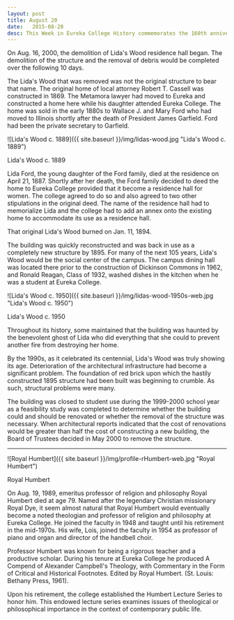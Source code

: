 ```yaml
---
layout: post
title: August 20
date:   2015-08-20
desc: This Week in Eureka College History commemorates the 160th anniversary of the founding of Eureka College on February 6, 1855, and is scheduled to run weekly through February 6, 2016.
---
```


On Aug. 16, 2000, the demolition of Lida's Wood residence hall began. The demolition of the structure and the removal of debris would be completed over the following 10 days.

The Lida's Wood that was removed was not the original structure to bear that name. The original home of local attorney Robert T. Cassell was constructed in 1869. The Metamora lawyer had moved to Eureka and constructed a home here while his daughter attended Eureka College. The home was sold in the early 1880s to Wallace J. and Mary Ford who had moved to Illinois shortly after the death of President James Garfield. Ford had been the private secretary to Garfield.

![Lida's Wood c. 1889]({{ site.baseurl }}/img/lidas-wood.jpg "Lida's Wood c. 1889")
<p class="caption">Lida's Wood c. 1889</p>

Lida Ford, the young daughter of the Ford family, died at the residence on April 21, 1887. Shortly after her death, the Ford family decided to deed the home to Eureka College provided that it become a residence hall for women. The college agreed to do so and also agreed to two other stipulations in the original deed. The name of the residence hall had to memorialize Lida and the college had to add an annex onto the existing home to accommodate its use as a residence hall.

That original Lida's Wood burned on Jan. 11, 1894.

The building was quickly reconstructed and was back in use as a completely new structure by 1895. For many of the next 105 years, Lida's Wood would be the social center of the campus. The campus dining hall was located there prior to the construction of Dickinson Commons in 1962, and Ronald Reagan, Class of 1932, washed dishes in the kitchen when he was a student at Eureka College.

![Lida's Wood c. 1950]({{ site.baseurl }}/img/lidas-wood-1950s-web.jpg "Lida's Wood c. 1950")
<p class="caption">Lida's Wood c. 1950</p>

Throughout its history, some maintained that the building was haunted by the benevolent ghost of Lida who did everything that she could to prevent another fire from destroying her home.

By the 1990s, as it celebrated its centennial, Lida's Wood was truly showing its age. Deterioration of the architectural infrastructure had become a significant problem. The foundation of red brick upon which the hastily constructed 1895 structure had been built was beginning to crumble. As such, structural problems were many.

The building was closed to student use during the 1999-2000 school year as a feasibility study was completed to determine whether the building could and should be renovated or whether the removal of the structure was necessary. When architectural reports indicated that the cost of renovations would be greater than half the cost of constructing a new building, the Board of Trustees decided in May 2000 to remove the structure.

<hr>

<article class="small-12 large-4 columns clearfix"> ![Royal Humbert]({{ site.baseurl }}/img/profile-rHumbert-web.jpg "Royal Humbert")
<p class="caption">Royal Humbert</p></article>

On Aug. 19, 1989, emeritus professor of religion and philosophy Royal Humbert died at age 79. Named after the legendary Christian missionary Royal Dye, it seem almost natural that Royal Humbert would eventually become a noted theologian and professor of religion and philosophy at Eureka College. He joined the faculty in 1948 and taught until his retirement in the mid-1970s. His wife, Lois, joined the faculty in 1954 as professor of piano and organ and director of the handbell choir.

Professor Humbert was known for being a rigorous teacher and a productive scholar. During his tenure at Eureka College he produced A Compend of Alexander Campbell's Theology, with Commentary in the Form of Critical and Historical Footnotes. Edited by Royal Humbert. (St. Louis: Bethany Press, 1961).

Upon his retirement, the college established the Humbert Lecture Series to honor him. This endowed lecture series examines issues of theological or philosophical importance in the context of contemporary public life.
